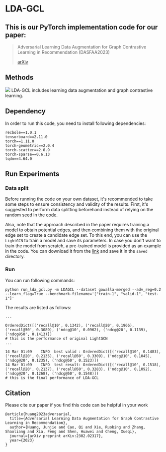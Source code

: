 # LDA-GCL

## This is our PyTorch implementation code for our paper:
> Adversarial Learning Data Augmentation for Graph Contrastive Learning in Recommendation (DASFAA2023)
> 
> [arXiv](https://arxiv.org/abs/2302.02317)


## Methods


![](https://huangjunjie-cs.github.io/static/uploads/covers/LDA_GCL.png)
LDA-GCL includes learning data augmentation and graph contrastive learning.



## Dependency

In order to run this code, you need to install following dependencies:

```
recbole==1.0.1
tensorboard==2.11.0
torch==1.11.0
torch-geometric==2.0.4
torch-scatter==2.0.9
torch-sparse==0.6.13
tqdm==4.64.0
```

## Run Experiments

### Data split
Before running the code on your own dataset, it's recommended to take some steps to ensure consistency and validity of the results. 
First, it's suggested to perform data splitting beforehand instead of relying on the random seed in the [code](https://github.com/RUCAIBox/NCL). 

Also, note that the approach described in the paper requires training a model to obtain potential edges, and then combining them with the original edge set to create a candidate edge set. 
To this end, you can use the ```LightGCN```  to train a model and save its parameters. 
In case you don't want to train the model from scratch, a pre-trained model is provided as an example in the code. 
You can download it from the [link](https://drive.google.com/drive/folders/19U8XwYgttOqQ1LFlaL8D47c7RMlTWJuU?usp=share_link) and save it in the ```saved``` directory.

### Run 
You can run following commands:

```
python run_lda_gcl.py -m LDAGCL --dataset gowalla-merged --adv_reg=0.2 --learn_flag=True --benchmark-filename='["train-1", "valid-1", "test-1"]'
```

The results are listed as follows:

```
...

OrderedDict([('recall@10', 0.1342), ('recall@20', 0.1966), ('recall@50', 0.3089), ('ndcg@10', 0.0962), ('ndcg@20', 0.1139), ('ndcg@50', 0.1413)])
# this is the performance of original LightGCN
...

14 Mar 01:09    INFO  best valid : OrderedDict([('recall@10', 0.1483), ('recall@20', 0.2135), ('recall@50', 0.3309), ('ndcg@10', 0.1045), ('ndcg@20', 0.1235), ('ndcg@50', 0.1523)])
14 Mar 01:09    INFO  test result: OrderedDict([('recall@10', 0.1518), ('recall@20', 0.2137), ('recall@50', 0.3283), ('ndcg@10', 0.1092), ('ndcg@20', 0.1268), ('ndcg@50', 0.1548)])
# this is the final performance of LDA-GCL
```


## Citation

Please cite our paper if you find this code can be helpful in your work

```
@article{huang2023adversarial,
  title={Adversarial Learning Data Augmentation for Graph Contrastive Learning in Recommendation},
  author={Huang, Junjie and Cao, Qi and Xie, Ruobing and Zhang, Shaoliang and Xia, Feng and Shen, Huawei and Cheng, Xueqi},
  journal={arXiv preprint arXiv:2302.02317},
  year={2023}
}
```
